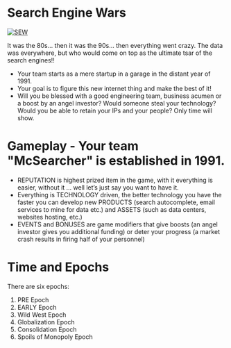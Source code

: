 # Search Engine Wars

[![SEW](https://raw.githubusercontent.com/tadjerm/SEW/master/Assets/Images/EarlyEpoch.jpg)](https://raw.githubusercontent.com/tadjerm/SEW/master/Assets/Images/EarlyEpoch.jpg)

It was the 80s... then it was the 90s... then everything went crazy. The data was everywhere, but who would come on top as the ultimate tsar of the search engines!!

  - Your team starts as a mere startup in a garage in the distant year of 1991.
  - Your goal is to figure this new internet thing and make the best of it!
  - Will you be blessed with a good engineering team, business acumen or a boost by an angel investor? Would someone steal your technology? Would you be able to retain your IPs and your people? Only time will show.

# Gameplay - Your team "McSearcher" is established in 1991.

- REPUTATION is highest prized item in the game, with it everything is easier, without it … well let’s just say you want to have it.
- Everything is TECHNOLOGY driven, the better technology you have the faster you can develop new PRODUCTS (search autocomplete, email services to mine for data etc.) and ASSETS (such as data centers, websites hosting, etc.)
- EVENTS and BONUSES are game modifiers that give boosts (an angel investor gives you additional funding) or deter your progress (a market crash results in firing half of your personnel)

# Time and Epochs

There are six epochs:

1.	PRE Epoch
2.	EARLY Epoch
3.	Wild West Epoch
4.	Globalization Epoch
5.	Consolidation Epoch
6.	Spoils of Monopoly Epoch



